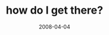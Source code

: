 ---
layout: base.njk
title : 'how do I get there?' 
view_title : 'how do I get there?' 
year : '2008' 
date : '2008-04-04' 
img_file : '/drawing/howdoigetthere.png' 
html_file : 'howdoigetthere2' 
next_html : 'itllkillyou.html' 
year_order : '144' 
permalink : "title/{{html_file}}.html"
---